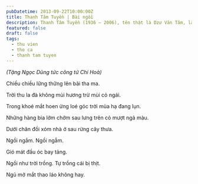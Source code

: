 ```yaml
---
pubDatetime: 2013-09-22T10:00:00Z
title: Thanh Tâm Tuyền | Bài ngồi
description: Thanh Tâm Tuyền (1936 – 2006), tên thật là Dzư Văn Tâm, là một nhà thơ, nhà văn người Việt nổi tiếng, được biết đến với những cách tân thơ ca táo bạo.
featured: false
draft: false
tags:
  - thu vien
  - tho ca
  - thanh tam tuyen
---
```


_(Tặng Ngọc Dũng tức công tử Chí Hoà)_

Chiều chiều lững thững lên bãi tha ma.

Trời thu la đà không mùi hương trừ mùi cỏ ngái.

Trong khoé mắt hoen ửng loé góc trời mùa hạ đang lụn.

Những hàng bia lởm chởm sau lưng trên cỏ mượt ngả màu.

Dưới chân đồi xóm nhà ở sau rừng cây thưa.

Ngồi ngắm. Ngồi ngẫm.

Gió mát đầu óc bay tảng.

Ngồi như trời trồng. Tự trồng cái bị thịt.

Ngủ mở mắt thao láo không hay.